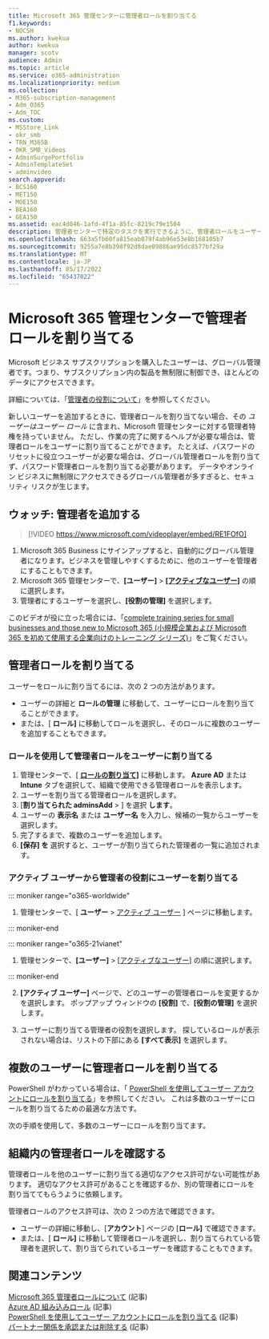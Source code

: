 ```yaml
---
title: Microsoft 365 管理センターに管理者ロールを割り当てる
f1.keywords:
- NOCSH
ms.author: kwekua
author: kwekua
manager: scotv
audience: Admin
ms.topic: article
ms.service: o365-administration
ms.localizationpriority: medium
ms.collection:
- M365-subscription-management
- Adm_O365
- Adm_TOC
ms.custom:
- MSStore_Link
- okr_smb
- TRN_M365B
- OKR_SMB_Videos
- AdminSurgePortfolio
- AdminTemplateSet
- adminvideo
search.appverid:
- BCS160
- MET150
- MOE150
- BEA160
- GEA150
ms.assetid: eac4d046-1afd-4f1a-85fc-8219c79e1504
description: 管理者センターで特定のタスクを実行できるように、管理者ロールをユーザーまたはビジネス内の複数のユーザーに割り当てる方法について説明します。
ms.openlocfilehash: 663a5fb60fa815eab079f4ab96e53e8b168105b7
ms.sourcegitcommit: 9255a7e8b398f92d8dae09886ae95dc8577bf29a
ms.translationtype: MT
ms.contentlocale: ja-JP
ms.lasthandoff: 05/17/2022
ms.locfileid: "65437022"
---
```

# <a name="assign-admin-roles-in-the-microsoft-365-admin-center"></a>Microsoft 365 管理センターで管理者ロールを割り当てる

Microsoft ビジネス サブスクリプションを購入したユーザーは、グローバル管理者です。つまり、サブスクリプション内の製品を無制限に制御でき、ほとんどのデータにアクセスできます。

詳細については、「[管理者の役割について](about-admin-roles.md)」を参照してください。

新しいユーザーを追加するときに、管理者ロールを割り当てない場合、その *ユーザーはユーザー ロール* に含まれ、Microsoft 管理センターに対する管理者特権を持っていません。 ただし、作業の完了に関するヘルプが必要な場合は、管理者ロールをユーザーに割り当てることができます。 たとえば、パスワードのリセットに役立つユーザーが必要な場合は、グローバル管理者ロールを割り当てず、パスワード管理者ロールを割り当てる必要があります。 データやオンライン ビジネスに無制限にアクセスできるグローバル管理者が多すぎると、セキュリティ リスクが生じます。

## <a name="watch-add-an-admin"></a>ウォッチ: 管理者を追加する

> [!VIDEO https://www.microsoft.com/videoplayer/embed/RE1FOfO] 

1. Microsoft 365 Business にサインアップすると、自動的にグローバル管理者になります。ビジネスを管理しやすくするために、他のユーザーを管理者にすることもできます。 
1. Microsoft 365 管理センターで、**[ユーザー]** > <a href="https://go.microsoft.com/fwlink/p/?linkid=834822" target="_blank">**[アクティブなユーザー]**</a> の順に選択します。
1. 管理者にするユーザーを選択し、**[役割の管理]** を選択します。

このビデオが役に立った場合には、「[complete training series for small businesses and those new to Microsoft 365 (小規模企業および Microsoft 365 を初めて使用する企業向けのトレーニング シリーズ)](../../business-video/index.yml)」をご覧ください。

## <a name="assign-admin-roles"></a>管理者ロールを割り当てる 

ユーザーをロールに割り当てるには、次の 2 つの方法があります。

- ユーザーの詳細と **ロールの管理** に移動して、ユーザーにロールを割り当てることができます。
- または、[ **ロール]** に移動してロールを選択し、そのロールに複数のユーザーを追加することもできます。

### <a name="assign-admin-roles-to-users-using-roles"></a>ロールを使用して管理者ロールをユーザーに割り当てる

1. 管理センターで、[ <a href="https://go.microsoft.com/fwlink/p/?linkid=2097861" target="_blank">**ロールの割り当て]**</a> に移動します。 **Azure AD** または **Intune** タブを選択して、組織で使用できる管理者ロールを表示します。
2. ユーザーを割り当てる管理者ロールを選択します。
3. [**割り当てられた adminsAdd** > ] を選択 **します**。
4. ユーザーの **表示名** または **ユーザー名** を入力し、候補の一覧からユーザーを選択します。
5. 完了するまで、複数のユーザーを追加します。
6. **[保存] を** 選択すると、ユーザーが割り当てられた管理者の一覧に追加されます。

### <a name="assign-a-user-to-an-admin-role-from-active-users"></a>アクティブ ユーザーから管理者の役割にユーザーを割り当てる

::: moniker range="o365-worldwide"

1. 管理センターで、[ **ユーザー** > [アクティブ ユーザー](https://go.microsoft.com/fwlink/p/?linkid=834822) ] ページに移動します。

::: moniker-end

::: moniker range="o365-21vianet"

1. 管理センターで、**[ユーザー]** > <a href="https://go.microsoft.com/fwlink/p/?linkid=850628" target="_blank">[アクティブなユーザー]</a> の順に選択します。

::: moniker-end

2. **[アクティブ ユーザー]** ページで、どのユーザーの管理者ロールを変更するかを選択します。 ポップアップ ウィンドウの **[役割]** で、**[役割の管理]** を選択します。

3. ユーザーに割り当てる管理者の役割を選択します。 探しているロールが表示されない場合は、リストの下部にある **[すべて表示]** を選択します。

## <a name="assign-admin-roles-to-multiple-users"></a>複数のユーザーに管理者ロールを割り当てる

PowerShell がわかっている場合は、「 [PowerShell を使用してユーザー アカウントにロールを割り当てる](../../enterprise/assign-roles-to-user-accounts-with-microsoft-365-powershell.md)」を参照してください。 これは多数のユーザーにロールを割り当てるための最適な方法です。
  
次の手順を使用して、多数のユーザーにロールを割り当てます。

## <a name="check-admin-roles-in-your-organization"></a>組織内の管理者ロールを確認する

管理者ロールを他のユーザーに割り当てる適切なアクセス許可がない可能性があります。 適切なアクセス許可があることを確認するか、別の管理者にロールを割り当ててもらうように依頼します。

管理者ロールのアクセス許可は、次の 2 つの方法で確認できます。

- ユーザーの詳細に移動し、[**アカウント**] ページの [**ロール]** で確認できます。
- または、[ **ロール]** に移動して管理者ロールを選択し、割り当てられている管理者を選択して、割り当てられているユーザーを確認することもできます。

## <a name="related-content"></a>関連コンテンツ

[Microsoft 365 管理者ロールについて](about-admin-roles.md) (記事)\
[Azure AD 組み込みロール](/azure/active-directory/roles/permissions-reference) (記事)\
[PowerShell を使用してユーザー アカウントにロールを割り当てる](../../enterprise/assign-roles-to-user-accounts-with-microsoft-365-powershell.md) (記事)\
[パートナー関係を承認または削除する](../misc/add-partner.md) (記事)